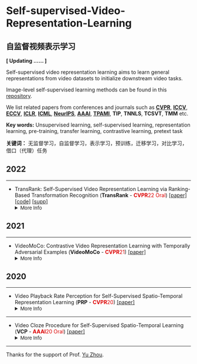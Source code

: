 # Self-supervised-Video-Representation-Learning 
## 自监督视频表示学习

**[ Updating ...... ]**

Self-supervised video representation learning aims to learn general representations from video datasets to initialize downstream video tasks. 

Image-level self-supervised learning methods can be found in this [repository](https://github.com/zhangyifei01/Unsupervised-Visual-Representation-Learning).

We list related papers from conferences and journals such as **[CVPR](https://openaccess.thecvf.com/menu)**, **[ICCV](https://openaccess.thecvf.com/menu)**, **[ECCV](https://www.ecva.net/)**, **[ICLR](https://openreview.net/group?id=ICLR.cc&referrer=%5BHomepage%5D(%2F))**, **[ICML](https://proceedings.mlr.press/)**, **[NeurIPS](https://nips.cc/)**, **[AAAI](https://aaai.org/Library/conferences-library.php)**, **[TPAMI](https://ieeexplore.ieee.org/xpl/RecentIssue.jsp?punumber=34)**, **TIP**, **TNNLS**, **TCSVT**, **TMM** etc.

**Key words:** Unsupervised learning, self-supervised learning, representation learning, pre-training, transfer learning, contrastive learning, pretext task

**关键词：** 无监督学习，自监督学习，表示学习，预训练，迁移学习，对比学习，借口（代理）任务

## 2022

***
- TransRank: Self-Supervised Video Representation Learning via Ranking-Based Transformation Recognition (**TransRank** - <font color="#dd0000">**CVPR**22 Oral</font>) [[paper]](https://openaccess.thecvf.com/content/CVPR2022/papers/Duan_TransRank_Self-Supervised_Video_Representation_Learning_via_Ranking-Based_Transformation_Recognition_CVPR_2022_paper.pdf) [[code]](https://github.com/kennymckormick/TransRank) [[supp]](https://openaccess.thecvf.com/content/CVPR2022/supplemental/Duan_TransRank_Self-Supervised_Video_CVPR_2022_supplemental.pdf)
    <details> 
    <summary><font size=2>More Info</font></summary>
    <font color=Gray> <b>· · Author(s)</b>:</font> Haodong Duan, Nanxuan Zhao, Kai Chen, Dahua Lin  <br>
    <font color=Gray><b>· · Organization(s)</b>:</font>  The Chinese University of HongKong; Shanghai AI Laboratory; Centre of Perceptual and Interactive Intelligence; University of Bath; SenseTime Research <br>
    <font color=Gray><b>· · Description</b>: </font>  <br>
    <font color=Gray><b>· · Tags</b>: </font> Transformer
    </details>

## 2021

***
- VideoMoCo: Contrastive Video Representation Learning with
Temporally Adversarial Examples (**VideoMoCo** - <font color="#dd0000">**CVPR**21</font>) [[paper]](https://openaccess.thecvf.com/content/CVPR2021/papers/Pan_VideoMoCo_Contrastive_Video_Representation_Learning_With_Temporally_Adversarial_Examples_CVPR_2021_paper.pdf) 
    <details> 
    <summary><font size=2>More Info</font></summary>
    <font color=Gray> <b>· · Author(s)</b>:</font> Tian Pan, Yibing Song, Tianyu Yang, Wenhao Jiang, Wei Liu  <br>
    <font color=Gray><b>· · Organization(s)</b>:</font> Tencent AI Lab; Tencent Data Platform <br>
    <font color=Gray><b>· · Description</b>: </font>  <br>
    <font color=Gray><b>· · Tags</b>: </font> 
    </details>

## 2020

***
- Video Playback Rate Perception for Self-Supervised Spatio-Temporal Representation Learning (**PRP** - <font color="#dd0000">**CVPR**20</font>) [[paper]](http://openaccess.thecvf.com/content_CVPR_2020/papers/Yao_Video_Playback_Rate_Perception_for_Self-Supervised_Spatio-Temporal_Representation_Learning_CVPR_2020_paper.pdf) 
    <details> 
    <summary><font size=2>More Info</font></summary>
    <font color=Gray> <b>· · Author(s)</b>:</font> Yuan Yao, Chang Liu, Dezhao Luo, Yu Zhou, Qixiang Ye  <br>
    <font color=Gray><b>· · Organization(s)</b>:</font> UCAS; IIE, CAS <br>
    <font color=Gray><b>· · Description</b>: </font>  <br>
    <font color=Gray><b>· · Tags</b>: </font> Pretext Task
    </details>

***
- Video Cloze Procedure for Self-Supervised  Spatio-Temporal Learning (**VCP** - <font color="#dd0000">**AAAI**20 Oral</font>) [[paper]](https://ojs.aaai.org//index.php/AAAI/article/view/6840) 
    <details> 
    <summary><font size=2>More Info</font></summary>
    <font color=Gray> <b>· · Author(s)</b>:</font> Dezhao Luo, Chang Liu, Yu Zhou, Dongbao Yang, Can Ma, Qixiang Ye, Weiping Wang  <br>
    <font color=Gray><b>· · Organization(s)</b>:</font>  IIE, CAS; UCAS <br>
    <font color=Gray><b>· · Description</b>: </font>  <br>
    <font color=Gray><b>· · Tags</b>: </font> Pretext Task
    </details>

***
Thanks for the support of Prof. [Yu Zhou](https://people.ucas.ac.cn/~yuzhou).


